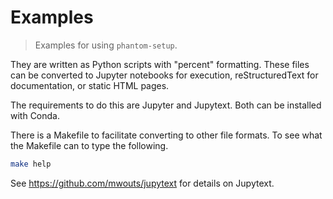 Examples
========

> Examples for using `phantom-setup`.

They are written as Python scripts with "percent" formatting. These files can be converted to Jupyter notebooks for execution, reStructuredText for documentation, or static HTML pages.

The requirements to do this are Jupyter and Jupytext. Both can be installed with Conda.

There is a Makefile to facilitate converting to other file formats. To see what the Makefile can to type the following.

```bash
make help
```

See <https://github.com/mwouts/jupytext> for details on Jupytext.
